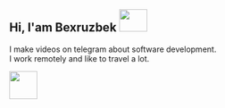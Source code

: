 ## Hi, I'am Bexruzbek <img src="https://media4.giphy.com/media/v1.Y2lkPTc5MGI3NjExd3NiOXA2aTAzNzd6ZnFmNjJ2NmF1M2MzYTRqbnY5NzFtdGRuc2RyMiZlcD12MV9pbnRlcm5hbF9naWZfYnlfaWQmY3Q9Zw/WtOkaikiwaR87ZvAFH/giphy.webp" width="50px" height="40px" >

I make videos on telegram about software development. <br>
I work remotely and like to travel a lot.

<a href="https://t.me/haqiqiy_fikr" > 
<img src="https://www.google.com/url?sa=i&url=https%3A%2F%2Fwww.vecteezy.com%2Fpng%2F23986562-telegram-logo-png-telegram-logo-transparent-png-telegram-icon-transparent-free-png&psig=AOvVaw2GEkktn9gaizIPFVjOk9dK&ust=1725616809718000&source=images&cd=vfe&opi=89978449&ved=0CBEQjRxqFwoTCJC4-9nFq4gDFQAAAAAdAAAAABAE" width="50px" height="50px">
  </a>


